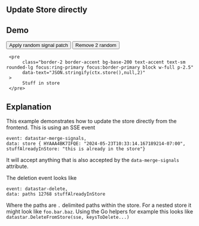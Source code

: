## Update Store directly

## Demo

<div
     data-merge-signals='{"stuffAlreadyInStore":"this is already in the store"}'
>
     <button
          class="btn btn-success"
          data-on-click="$post('/examples/update_store/data/patch')"
     >
          Apply random signal patch
     </button>
     <button
          class="btn btn-error"
          data-on-click="$delete('/examples/update_store/data/patch')"
     >
          Remove 2 random
     </button>

     <pre
          class="border-2 border-accent bg-base-200 text-accent text-sm rounded-lg focus:ring-primary focus:border-primary block w-full p-2.5"
          data-text="JSON.stringify(ctx.store(),null,2)"
     >
          Stuff in store
     </pre>
</div>

## Explanation

This example demonstrates how to update the store directly from the frontend. This is using an SSE event

```text/event-stream
event: datastar-merge-signals,
data: store { HYAAA4BK7IFQE: "2024-05-23T10:33:14.167189214-07:00", stuffAlreadyInStore: "this is already in the store"}
```
It will accept anything that is also accepted by the `data-merge-signals` attribute.


The deletion event looks like
```text/event-stream
event: datastar-delete,
data: paths 12768 stuffAlreadyInStore
```
Where the paths are `.` delimited paths within the store.  For a nested store it might look like `foo.bar.baz`.  Using the Go helpers for example this looks like `datastar.DeleteFromStore(sse, keysToDelete...)`
